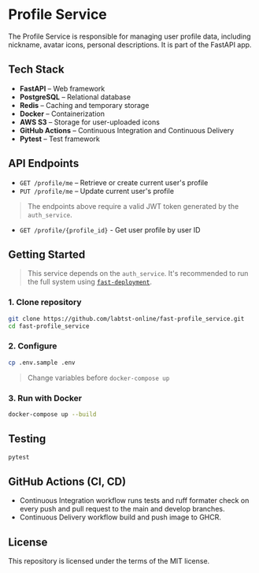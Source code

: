 # Profile Service

The Profile Service is responsible for managing user profile data, including nickname, avatar icons, personal descriptions. It is part of the FastAPI app.

## Tech Stack

- **FastAPI** – Web framework
- **PostgreSQL** – Relational database
- **Redis** – Caching and temporary storage
- **Docker** – Containerization
- **AWS S3** – Storage for user-uploaded icons
- **GitHub Actions** – Continuous Integration and Continuous Delivery
- **Pytest** – Test framework

## API Endpoints

- `GET /profile/me` – Retrieve or create current user's profile
- `PUT /profile/me` – Update current user's profile

> The endpoints above require a valid JWT token generated by the `auth_service`.

- `GET /profile/{profile_id}` - Get user profile by user ID

## Getting Started

> This service depends on the `auth_service`. It's recommended to run the full system using [`fast-deployment`](https://github.com/labtst-online/fast-deployment.git).

### 1. Clone repository

```bash
git clone https://github.com/labtst-online/fast-profile_service.git
cd fast-profile_service
```

### 2. Configure

```bash
cp .env.sample .env
```
> Change variables before `docker-compose up`

### 3. Run with Docker

```bash
docker-compose up --build
```

## Testing

```bash
pytest
```

## GitHub Actions (CI, CD)

* Continuous Integration workflow runs tests and ruff formater check on every push and pull request to the main and develop branches.
* Continuous Delivery workflow build and push image to GHCR.

## License

This repository is licensed under the terms of the MIT license.
